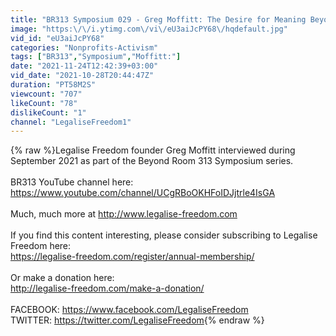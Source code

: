 ```yaml
---
title: "BR313 Symposium 029 - Greg Moffitt: The Desire for Meaning Beyond The Conventional"
image: "https:\/\/i.ytimg.com\/vi\/eU3aiJcPY68\/hqdefault.jpg"
vid_id: "eU3aiJcPY68"
categories: "Nonprofits-Activism"
tags: ["BR313","Symposium","Moffitt:"]
date: "2021-11-24T12:42:39+03:00"
vid_date: "2021-10-28T20:44:47Z"
duration: "PT58M2S"
viewcount: "707"
likeCount: "78"
dislikeCount: "1"
channel: "LegaliseFreedom1"
---
```

{% raw %}Legalise Freedom founder Greg Moffitt interviewed during September 2021 as part of the Beyond Room 313 Symposium series.<br /><br />BR313 YouTube channel here: <a rel="nofollow" target="blank" href="https://www.youtube.com/channel/UCgRBoOKHFoIDJjtrle4IsGA">https://www.youtube.com/channel/UCgRBoOKHFoIDJjtrle4IsGA</a><br /><br />Much, much more at <a rel="nofollow" target="blank" href="http://www.legalise-freedom.com">http://www.legalise-freedom.com</a><br /><br />If you find this content interesting, please consider subscribing to Legalise Freedom here:<br /><a rel="nofollow" target="blank" href="https://legalise-freedom.com/register/annual-membership/">https://legalise-freedom.com/register/annual-membership/</a><br /><br />Or make a donation here:<br /><a rel="nofollow" target="blank" href="http://legalise-freedom.com/make-a-donation/">http://legalise-freedom.com/make-a-donation/</a><br /><br />FACEBOOK: <a rel="nofollow" target="blank" href="https://www.facebook.com/LegaliseFreedom">https://www.facebook.com/LegaliseFreedom</a><br />TWITTER: <a rel="nofollow" target="blank" href="https://twitter.com/LegaliseFreedom">https://twitter.com/LegaliseFreedom</a>{% endraw %}
